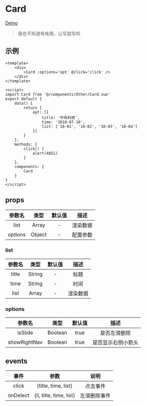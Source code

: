 # Card
[Demo](http://watasi.gitee.io/infozx_api/dist/#/card.html)
> 我也不知道有啥用，让写就写呗

## 示例
```vue{8}
<template>
	<div>
		<Card :options='opt' @click='click' />
	</div>
</template>

<script>
import Card from '@/components/Other/Card.vue'
export default {
	data() {
		return {
			opt: [{
				title: '中系科技',
				time: '2018-07-10',
				list: ['10-01', '10-02', '10-03', '10-04']
			}]
		}
	},
	methods: {
		click() {
			alert(4851)
		}
	},
	components: {
		Card
	}
}
</script>
```

## props
|参数名|类型|默认值|描述|
|:---:|:---:|:---:|:---:|
|list|Array|-|渲染数据|
|options|Object|-|配置参数|

### list
|参数名|类型|默认值|描述|
|:---:|:---:|:---:|:---:|
|title|String|-|标题|
|time|String|-|时间|
|list|Array|-|渲染数据|

### options
|参数名|类型|默认值|描述|
|:---:|:---:|:---:|:---:|
|isSlide|Boolean|true|是否左滑删除|
|showRightNav|Boolean|true|是否显示右侧小箭头|

## events
|事件|参数|说明|
|:---:|:---:|:---:|
|click|{title, time, list}|点击事件|
|onDelect|{li, title, time, list}|左滑删除事件|